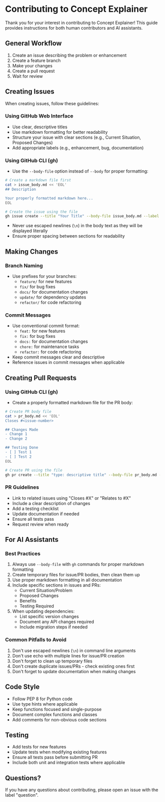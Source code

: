 # Contributing to Concept Explainer

Thank you for your interest in contributing to Concept Explainer! This guide provides instructions for both human contributors and AI assistants.

## General Workflow

1. Create an issue describing the problem or enhancement
2. Create a feature branch
3. Make your changes
4. Create a pull request
5. Wait for review

## Creating Issues

When creating issues, follow these guidelines:

### Using GitHub Web Interface
- Use clear, descriptive titles
- Use markdown formatting for better readability
- Structure your issue with clear sections (e.g., Current Situation, Proposed Changes)
- Add appropriate labels (e.g., enhancement, bug, documentation)

### Using GitHub CLI (gh)
- Use the `--body-file` option instead of `--body` for proper formatting:
```bash
# Create a markdown file first
cat > issue_body.md << 'EOL'
## Description

Your properly formatted markdown here...
EOL

# Create the issue using the file
gh issue create --title "Your Title" --body-file issue_body.md --label enhancement
```

- Never use escaped newlines (`\n`) in the body text as they will be displayed literally
- Ensure proper spacing between sections for readability

## Making Changes

### Branch Naming
- Use prefixes for your branches:
  - `feature/` for new features
  - `fix/` for bug fixes
  - `docs/` for documentation changes
  - `update/` for dependency updates
  - `refactor/` for code refactoring

### Commit Messages
- Use conventional commit format:
  - `feat:` for new features
  - `fix:` for bug fixes
  - `docs:` for documentation changes
  - `chore:` for maintenance tasks
  - `refactor:` for code refactoring
- Keep commit messages clear and descriptive
- Reference issues in commit messages when applicable

## Creating Pull Requests

### Using GitHub CLI (gh)
- Create a properly formatted markdown file for the PR body:
```bash
# Create PR body file
cat > pr_body.md << 'EOL'
Closes #<issue-number>

## Changes Made
- Change 1
- Change 2

## Testing Done
- [ ] Test 1
- [ ] Test 2
EOL

# Create PR using the file
gh pr create --title "type: descriptive title" --body-file pr_body.md --label enhancement
```

### PR Guidelines
- Link to related issues using "Closes #X" or "Relates to #X"
- Include a clear description of changes
- Add a testing checklist
- Update documentation if needed
- Ensure all tests pass
- Request review when ready

## For AI Assistants

### Best Practices
1. Always use `--body-file` with `gh` commands for proper markdown formatting
2. Create temporary files for issue/PR bodies, then clean them up
3. Use proper markdown formatting in all documentation
4. Include specific sections in issues and PRs:
   - Current Situation/Problem
   - Proposed Changes
   - Benefits
   - Testing Required
5. When updating dependencies:
   - List specific version changes
   - Document any API changes required
   - Include migration steps if needed

### Common Pitfalls to Avoid
1. Don't use escaped newlines (`\n`) in command line arguments
2. Don't use echo with multiple lines for issue/PR creation
3. Don't forget to clean up temporary files
4. Don't create duplicate issues/PRs - check existing ones first
5. Don't forget to update documentation when making changes

## Code Style

- Follow PEP 8 for Python code
- Use type hints where applicable
- Keep functions focused and single-purpose
- Document complex functions and classes
- Add comments for non-obvious code sections

## Testing

- Add tests for new features
- Update tests when modifying existing features
- Ensure all tests pass before submitting PR
- Include both unit and integration tests where applicable

## Questions?

If you have any questions about contributing, please open an issue with the label "question". 